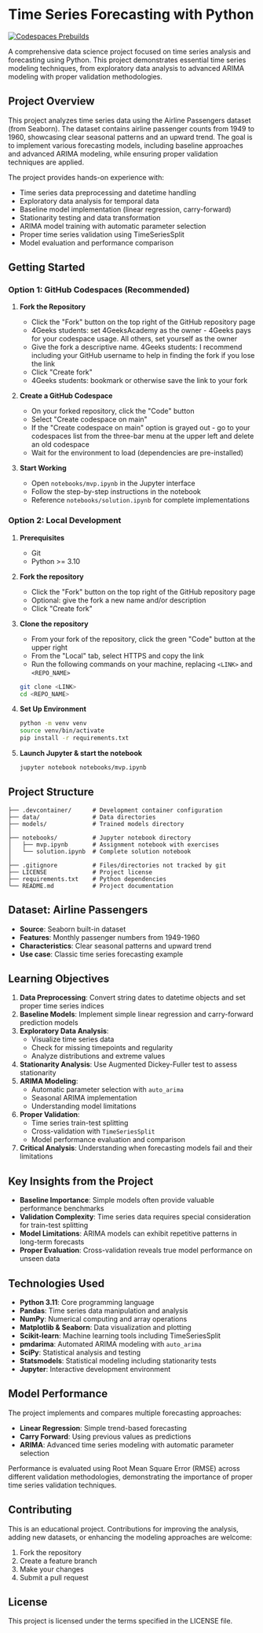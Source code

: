 # Time Series Forecasting with Python

[![Codespaces Prebuilds](https://github.com/4GeeksAcademy/gperdrizet-time-series-project/actions/workflows/codespaces/create_codespaces_prebuilds/badge.svg)](https://github.com/4GeeksAcademy/gperdrizet-time-series-project/actions/workflows/codespaces/create_codespaces_prebuilds)

A comprehensive data science project focused on time series analysis and forecasting using Python. This project demonstrates essential time series modeling techniques, from exploratory data analysis to advanced ARIMA modeling with proper validation methodologies.

## Project Overview

This project analyzes time series data using the Airline Passengers dataset (from Seaborn). The dataset contains airline passenger counts from 1949 to 1960, showcasing clear seasonal patterns and an upward trend. The goal is to implement various forecasting models, including baseline approaches and advanced ARIMA modeling, while ensuring proper validation techniques are applied.

The project provides hands-on experience with:

- Time series data preprocessing and datetime handling
- Exploratory data analysis for temporal data
- Baseline model implementation (linear regression, carry-forward)
- Stationarity testing and data transformation
- ARIMA model training with automatic parameter selection
- Proper time series validation using TimeSeriesSplit
- Model evaluation and performance comparison

## Getting Started

### Option 1: GitHub Codespaces (Recommended)

1. **Fork the Repository**
   - Click the "Fork" button on the top right of the GitHub repository page
   - 4Geeks students: set 4GeeksAcademy as the owner - 4Geeks pays for your codespace usage. All others, set yourself as the owner
   - Give the fork a descriptive name. 4Geeks students: I recommend including your GitHub username to help in finding the fork if you lose the link
   - Click "Create fork"
   - 4Geeks students: bookmark or otherwise save the link to your fork

2. **Create a GitHub Codespace**
   - On your forked repository, click the "Code" button
   - Select "Create codespace on main"
   - If the "Create codespace on main" option is grayed out - go to your codespaces list from the three-bar menu at the upper left and delete an old codespace
   - Wait for the environment to load (dependencies are pre-installed)

3. **Start Working**
   - Open `notebooks/mvp.ipynb` in the Jupyter interface
   - Follow the step-by-step instructions in the notebook
   - Reference `notebooks/solution.ipynb` for complete implementations

### Option 2: Local Development

1. **Prerequisites**
   - Git
   - Python >= 3.10

2. **Fork the repository**
   - Click the "Fork" button on the top right of the GitHub repository page
   - Optional: give the fork a new name and/or description
   - Click "Create fork"

3. **Clone the repository**
   - From your fork of the repository, click the green "Code" button at the upper right
   - From the "Local" tab, select HTTPS and copy the link
   - Run the following commands on your machine, replacing `<LINK>` and `<REPO_NAME>`

   ```bash
   git clone <LINK>
   cd <REPO_NAME>
   ```

4. **Set Up Environment**

   ```bash
   python -m venv venv
   source venv/bin/activate
   pip install -r requirements.txt
   ```

5. **Launch Jupyter & start the notebook**
   ```bash
   jupyter notebook notebooks/mvp.ipynb
   ```

## Project Structure

```
├── .devcontainer/      # Development container configuration
├── data/               # Data directories
├── models/             # Trained models directory
│
├── notebooks/          # Jupyter notebook directory
│   ├── mvp.ipynb       # Assignment notebook with exercises
│   └── solution.ipynb  # Complete solution notebook
│
├── .gitignore          # Files/directories not tracked by git
├── LICENSE             # Project license
├── requirements.txt    # Python dependencies
└── README.md           # Project documentation
```

## Dataset: Airline Passengers
- **Source**: Seaborn built-in dataset
- **Features**: Monthly passenger numbers from 1949-1960
- **Characteristics**: Clear seasonal patterns and upward trend
- **Use case**: Classic time series forecasting example



## Learning Objectives

1. **Data Preprocessing**: Convert string dates to datetime objects and set proper time series indices
2. **Baseline Models**: Implement simple linear regression and carry-forward prediction models
3. **Exploratory Data Analysis**: 
   - Visualize time series data
   - Check for missing timepoints and regularity
   - Analyze distributions and extreme values
4. **Stationarity Analysis**: Use Augmented Dickey-Fuller test to assess stationarity
5. **ARIMA Modeling**: 
   - Automatic parameter selection with `auto_arima`
   - Seasonal ARIMA implementation
   - Understanding model limitations
6. **Proper Validation**: 
   - Time series train-test splitting
   - Cross-validation with `TimeSeriesSplit`
   - Model performance evaluation and comparison
7. **Critical Analysis**: Understanding when forecasting models fail and their limitations

## Key Insights from the Project

- **Baseline Importance**: Simple models often provide valuable performance benchmarks
- **Validation Complexity**: Time series data requires special consideration for train-test splitting
- **Model Limitations**: ARIMA models can exhibit repetitive patterns in long-term forecasts
- **Proper Evaluation**: Cross-validation reveals true model performance on unseen data

## Technologies Used

- **Python 3.11**: Core programming language
- **Pandas**: Time series data manipulation and analysis
- **NumPy**: Numerical computing and array operations
- **Matplotlib & Seaborn**: Data visualization and plotting
- **Scikit-learn**: Machine learning tools including TimeSeriesSplit
- **pmdarima**: Automated ARIMA modeling with `auto_arima`
- **SciPy**: Statistical analysis and testing
- **Statsmodels**: Statistical modeling including stationarity tests
- **Jupyter**: Interactive development environment

## Model Performance

The project implements and compares multiple forecasting approaches:

- **Linear Regression**: Simple trend-based forecasting
- **Carry Forward**: Using previous values as predictions
- **ARIMA**: Advanced time series modeling with automatic parameter selection

Performance is evaluated using Root Mean Square Error (RMSE) across different validation methodologies, demonstrating the importance of proper time series validation techniques.

## Contributing

This is an educational project. Contributions for improving the analysis, adding new datasets, or enhancing the modeling approaches are welcome:

1. Fork the repository
2. Create a feature branch
3. Make your changes
4. Submit a pull request

## License

This project is licensed under the terms specified in the LICENSE file.
